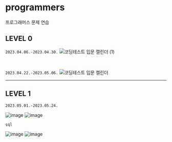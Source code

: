 # programmers
프로그래머스 문제 연습

## LEVEL 0
`2023.04.06.-2023.04.30.`
![코딩테스트 입문 캘린더 (1)](https://user-images.githubusercontent.com/52357071/236615937-e9f26e57-cf24-40e9-b40d-19cb3b617715.png)

<br/>

`2023.04.22.-2023.05.06.`
![코딩테스트 입문 캘린더](https://user-images.githubusercontent.com/52357071/236615945-62899ce3-74cf-4c3a-bf6c-59807cbb5a07.png)

***

## LEVEL 1
`2023.05.01.-2023.05.24.`

![image](https://github.com/dangdangs0/programmers/assets/52357071/22f9dc23-8b6c-471a-85fe-964e512b5b4c)
![image](https://github.com/dangdangs0/programmers/assets/52357071/8948b567-7a42-413c-90f6-772533ff29a6)

`sql`
<br/>

![image](https://github.com/dangdangs0/programmers/assets/52357071/95eb9612-86e4-409c-b0bb-1466e156d5d0)
![image](https://github.com/dangdangs0/programmers/assets/52357071/d394c2be-6d7a-47ae-96ec-a63c63ae3182)

